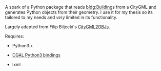 A spark of a Python package that reads <bldg:Building>s from a CityGML and generates Python objects from their geometry. I use it for my thesis so its tailored to my needs and *very* limited in its functionality.

Largely adapted from Filip Biljecki's [CityGML2OBJs](https://github.com/tudelft3d/CityGML2OBJs).

Requires:

+ Python3.x

+ [CGAL Python3 bindings](https://github.com/CGAL/cgal-swig-bindings)

+ lxml
